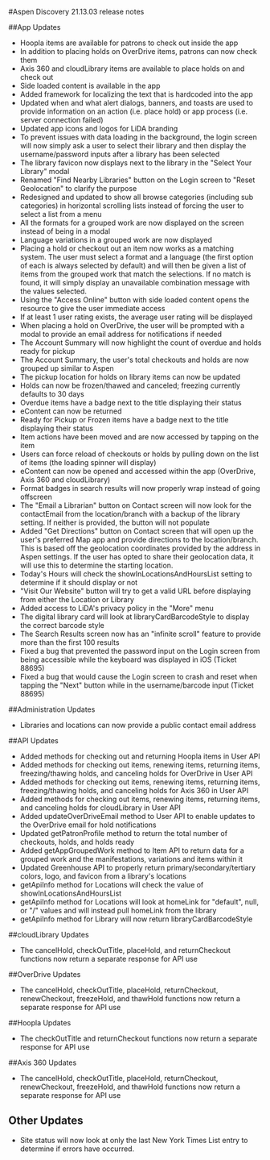 #Aspen Discovery 21.13.03 release notes

##App Updates
- Hoopla items are available for patrons to check out inside the app
- In addition to placing holds on OverDrive items, patrons can now check them
- Axis 360 and cloudLibrary items are available to place holds on and check out
- Side loaded content is available in the app
- Added framework for localizing the text that is hardcoded into the app
- Updated when and what alert dialogs, banners, and toasts are used to provide information on an action (i.e. place hold) or app process (i.e. server connection failed)
- Updated app icons and logos for LiDA branding
- To prevent issues with data loading in the background, the login screen will now simply ask a user to select their library and then display the username/password inputs after a library has been selected
- The library favicon now displays next to the library in the "Select Your Library" modal
- Renamed "Find Nearby Libraries" button on the Login screen to "Reset Geolocation" to clarify the purpose
- Redesigned and updated to show all browse categories (including sub categories) in horizontal scrolling lists instead of forcing the user to select a list from a menu
- All the formats for a grouped work are now displayed on the screen instead of being in a modal
- Language variations in a grouped work are now displayed
- Placing a hold or checkout out an item now works as a matching system. The user must select a format and a language (the first option of each is always selected by default) and will then be given a list of items from the grouped work that match the selections. If no match is found, it will simply display an unavailable combination message with the values selected.
- Using the "Access Online" button with side loaded content opens the resource to give the user immediate access
- If at least 1 user rating exists, the average user rating will be displayed
- When placing a hold on OverDrive, the user will be prompted with a modal to provide an email address for notifications if needed
- The Account Summary will now highlight the count of overdue and holds ready for pickup
- The Account Summary, the user's total checkouts and holds are now grouped up similar to Aspen
- The pickup location for holds on library items can now be updated
- Holds can now be frozen/thawed and canceled; freezing currently defaults to 30 days
- Overdue items have a badge next to the title displaying their status
- eContent can now be returned
- Ready for Pickup or Frozen items have a badge next to the title displaying their status
- Item actions have been moved and are now accessed by tapping on the item
- Users can force reload of checkouts or holds by pulling down on the list of items (the loading spinner will display)
- eContent can now be opened and accessed within the app (OverDrive, Axis 360 and cloudLibrary)
- Format badges in search results will now properly wrap instead of going offscreen
- The "Email a Librarian" button on Contact screen will now look for the contactEmail from the location/branch with a backup of the library setting. If neither is provided, the button will not populate
- Added "Get Directions" button on Contact screen that will open up the user's preferred Map app and provide directions to the location/branch. This is based off the geolocation coordinates provided by the address in Aspen settings. If the user has opted to share their geolocation data, it will use this to determine the starting location.
- Today's Hours will check the showInLocationsAndHoursList setting to determine if it should display or not
- "Visit Our Website" button will try to get a valid URL before displaying from either the Location or Library
- Added access to LiDA's privacy policy in the "More" menu
- The digital library card will look at libraryCardBarcodeStyle to display the correct barcode style
- The Search Results screen now has an "infinite scroll" feature to provide more than the first 100 results
- Fixed a bug that prevented the password input on the Login screen from being accessible while the keyboard was displayed in iOS (Ticket 88695)
- Fixed a bug that would cause the Login screen to crash and reset when tapping the "Next" button while in the username/barcode input (Ticket 88695)

##Administration Updates
- Libraries and locations can now provide a public contact email address

##API Updates
- Added methods for checking out and returning Hoopla items in User API
- Added methods for checking out items, renewing items, returning items, freezing/thawing holds, and canceling holds for OverDrive in User API
- Added methods for checking out items, renewing items, returning items, freezing/thawing holds, and canceling holds for Axis 360 in User API
- Added methods for checking out items, renewing items, returning items, and canceling holds for cloudLibrary in User API
- Added updateOverDriveEmail method to User API to enable updates to the OverDrive email for hold notifications
- Updated getPatronProfile method to return the total number of checkouts, holds, and holds ready
- Added getAppGroupedWork method to Item API to return data for a grouped work and the manifestations, variations and items within it
- Updated Greenhouse API to properly return primary/secondary/tertiary colors, logo, and favicon from a library's locations
- getApiInfo method for Locations will check the value of showInLocationsAndHoursList
- getApiInfo method for Locations will look at homeLink for "default", null, or "/" values and will instead pull homeLink from the library
- getApiInfo method for Library will now return libraryCardBarcodeStyle

##cloudLibrary Updates
- The cancelHold, checkOutTitle, placeHold, and returnCheckout functions now return a separate response for API use

##OverDrive Updates
- The cancelHold, checkOutTitle, placeHold, returnCheckout, renewCheckout, freezeHold, and thawHold functions now return a separate response for API use

##Hoopla Updates
- The checkOutTitle and returnCheckout functions now return a separate response for API use

##Axis 360 Updates
- The cancelHold, checkOutTitle, placeHold, returnCheckout, renewCheckout, freezeHold, and thawHold functions now return a separate response for API use

## Other Updates
- Site status will now look at only the last New York Times List entry to determine if errors have occurred.   